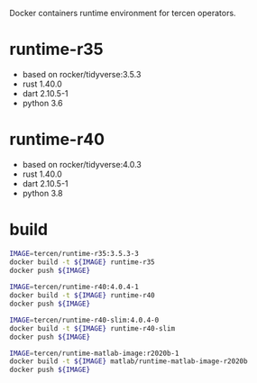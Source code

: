 
Docker containers runtime environment for tercen operators.

# runtime-r35
- based on rocker/tidyverse:3.5.3
- rust 1.40.0
- dart 2.10.5-1
- python 3.6

# runtime-r40
- based on rocker/tidyverse:4.0.3
- rust 1.40.0
- dart 2.10.5-1
- python 3.8
 
# build

```bash
IMAGE=tercen/runtime-r35:3.5.3-3
docker build -t ${IMAGE} runtime-r35
docker push ${IMAGE}
 
IMAGE=tercen/runtime-r40:4.0.4-1
docker build -t ${IMAGE} runtime-r40
docker push ${IMAGE}

IMAGE=tercen/runtime-r40-slim:4.0.4-0
docker build -t ${IMAGE} runtime-r40-slim
docker push ${IMAGE}

IMAGE=tercen/runtime-matlab-image:r2020b-1
docker build -t ${IMAGE} matlab/runtime-matlab-image-r2020b
docker push ${IMAGE}
```
 
 

